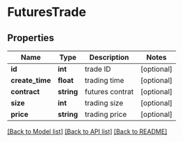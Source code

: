 # FuturesTrade

## Properties
Name | Type | Description | Notes
------------ | ------------- | ------------- | -------------
**id** | **int** | trade ID | [optional] 
**create_time** | **float** | trading time | [optional] 
**contract** | **string** | futures contrat | [optional] 
**size** | **int** | trading size | [optional] 
**price** | **string** | trading price | [optional] 

[[Back to Model list]](../README.md#documentation-for-models) [[Back to API list]](../README.md#documentation-for-api-endpoints) [[Back to README]](../README.md)


